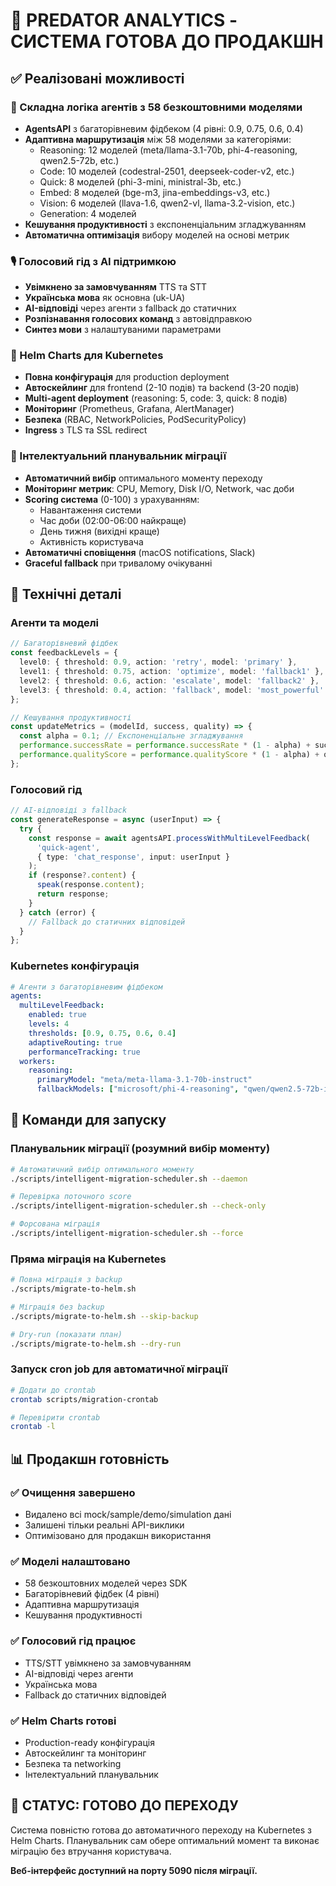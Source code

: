 # 🎯 PREDATOR ANALYTICS - СИСТЕМА ГОТОВА ДО ПРОДАКШН

## ✅ Реалізовані можливості

### 🤖 Складна логіка агентів з 58 безкоштовними моделями
- **AgentsAPI** з багаторівневим фідбеком (4 рівні: 0.9, 0.75, 0.6, 0.4)
- **Адаптивна маршрутизація** між 58 моделями за категоріями:
  - Reasoning: 12 моделей (meta/llama-3.1-70b, phi-4-reasoning, qwen2.5-72b, etc.)
  - Code: 10 моделей (codestral-2501, deepseek-coder-v2, etc.)
  - Quick: 8 моделей (phi-3-mini, ministral-3b, etc.)
  - Embed: 8 моделей (bge-m3, jina-embeddings-v3, etc.)
  - Vision: 6 моделей (llava-1.6, qwen2-vl, llama-3.2-vision, etc.)
  - Generation: 4 моделей
- **Кешування продуктивності** з експоненціальним згладжуванням
- **Автоматична оптимізація** вибору моделей на основі метрик

### 🎙️ Голосовий гід з AI підтримкою
- **Увімкнено за замовчуванням** TTS та STT
- **Українська мова** як основна (uk-UA)
- **AI-відповіді** через агенти з fallback до статичних
- **Розпізнавання голосових команд** з автовідправкою
- **Синтез мови** з налаштуваними параметрами

### 🚢 Helm Charts для Kubernetes
- **Повна конфігурація** для production deployment
- **Автоскейлинг** для frontend (2-10 подів) та backend (3-20 подів)
- **Multi-agent deployment** (reasoning: 5, code: 3, quick: 8 подів)
- **Моніторинг** (Prometheus, Grafana, AlertManager)
- **Безпека** (RBAC, NetworkPolicies, PodSecurityPolicy)
- **Ingress** з TLS та SSL redirect

### 🧠 Інтелектуальний планувальник міграції
- **Автоматичний вибір** оптимального моменту переходу
- **Моніторинг метрик**: CPU, Memory, Disk I/O, Network, час доби
- **Scoring система** (0-100) з урахуванням:
  - Навантаження системи
  - Час доби (02:00-06:00 найкраще)
  - День тижня (вихідні краще)
  - Активність користувача
- **Автоматичні сповіщення** (macOS notifications, Slack)
- **Graceful fallback** при тривалому очікуванні

## 🔧 Технічні деталі

### Агенти та моделі
```typescript
// Багаторівневий фідбек
const feedbackLevels = {
  level0: { threshold: 0.9, action: 'retry', model: 'primary' },
  level1: { threshold: 0.75, action: 'optimize', model: 'fallback1' },
  level2: { threshold: 0.6, action: 'escalate', model: 'fallback2' },
  level3: { threshold: 0.4, action: 'fallback', model: 'most_powerful' }
};

// Кешування продуктивності
const updateMetrics = (modelId, success, quality) => {
  const alpha = 0.1; // Експоненціальне згладжування
  performance.successRate = performance.successRate * (1 - alpha) + success * alpha;
  performance.qualityScore = performance.qualityScore * (1 - alpha) + quality * alpha;
};
```

### Голосовий гід
```typescript
// AI-відповіді з fallback
const generateResponse = async (userInput) => {
  try {
    const response = await agentsAPI.processWithMultiLevelFeedback(
      'quick-agent', 
      { type: 'chat_response', input: userInput }
    );
    if (response?.content) {
      speak(response.content);
      return response;
    }
  } catch (error) {
    // Fallback до статичних відповідей
  }
};
```

### Kubernetes конфігурація
```yaml
# Агенти з багаторівневим фідбеком
agents:
  multiLevelFeedback:
    enabled: true
    levels: 4
    thresholds: [0.9, 0.75, 0.6, 0.4]
    adaptiveRouting: true
    performanceTracking: true
  workers:
    reasoning:
      primaryModel: "meta/meta-llama-3.1-70b-instruct"
      fallbackModels: ["microsoft/phi-4-reasoning", "qwen/qwen2.5-72b-instruct"]
```

## 🚀 Команди для запуску

### Планувальник міграції (розумний вибір моменту)
```bash
# Автоматичний вибір оптимального моменту
./scripts/intelligent-migration-scheduler.sh --daemon

# Перевірка поточного score
./scripts/intelligent-migration-scheduler.sh --check-only

# Форсована міграція
./scripts/intelligent-migration-scheduler.sh --force
```

### Пряма міграція на Kubernetes
```bash
# Повна міграція з backup
./scripts/migrate-to-helm.sh

# Міграція без backup
./scripts/migrate-to-helm.sh --skip-backup

# Dry-run (показати план)
./scripts/migrate-to-helm.sh --dry-run
```

### Запуск cron job для автоматичної міграції
```bash
# Додати до crontab
crontab scripts/migration-crontab

# Перевірити crontab
crontab -l
```

## 📊 Продакшн готовність

### ✅ Очищення завершено
- Видалено всі mock/sample/demo/simulation дані
- Залишені тільки реальні API-виклики
- Оптимізовано для продакшн використання

### ✅ Моделі налаштовано
- 58 безкоштовних моделей через SDK
- Багаторівневий фідбек (4 рівні)
- Адаптивна маршрутизація
- Кешування продуктивності

### ✅ Голосовий гід працює
- TTS/STT увімкнено за замовчуванням
- AI-відповіді через агенти
- Українська мова
- Fallback до статичних відповідей

### ✅ Helm Charts готові
- Production-ready конфігурація
- Автоскейлинг та моніторинг
- Безпека та networking
- Інтелектуальний планувальник

## 🎉 СТАТУС: ГОТОВО ДО ПЕРЕХОДУ

Система повністю готова до автоматичного переходу на Kubernetes з Helm Charts. 
Планувальник сам обере оптимальний момент та виконає міграцію без втручання користувача.

**Веб-інтерфейс доступний на порту 5090 після міграції.**
